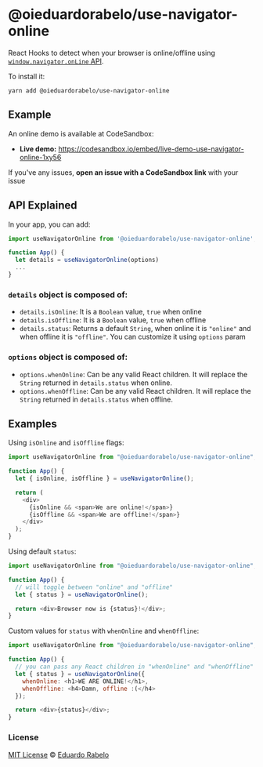# @oieduardorabelo/use-navigator-online

React Hooks to detect when your browser is online/offline using [`window.navigator.onLine` API](https://developer.mozilla.org/en-US/docs/Web/API/NavigatorOnLine).

To install it:

```
yarn add @oieduardorabelo/use-navigator-online
```

## Example

An online demo is available at CodeSandbox:

- **Live demo:** https://codesandbox.io/embed/live-demo-use-navigator-online-1xy56

If you've any issues, **open an issue with a CodeSandbox link** with your issue

## API Explained

In your app, you can add:

```javascript
import useNavigatorOnline from '@oieduardorabelo/use-navigator-online';

function App() {
  let details = useNavigatorOnline(options)
  ...
}
```

### `details` object is composed of:

- `details.isOnline`: It is a `Boolean` value, `true` when online
- `details.isOffline`: It is a `Boolean` value, `true` when offline
- `details.status`: Returns a default `String`, when online it is `"online"` and when offline it is `"offline"`. You can customize it using `options` param

### `options` object is composed of:

- `options.whenOnline`: Can be any valid React children. It will replace the `String` returned in `details.status` when online.
- `options.whenOffline`: Can be any valid React children. It will replace the `String` returned in `details.status` when offline.

## Examples

Using `isOnline` and `isOffline` flags:

```javascript
import useNavigatorOnline from "@oieduardorabelo/use-navigator-online";

function App() {
  let { isOnline, isOffline } = useNavigatorOnline();

  return (
    <div>
      {isOnline && <span>We are online!</span>}
      {isOffline && <span>We are offline!</span>}
    </div>
  );
}
```

Using default `status`:

```javascript
import useNavigatorOnline from "@oieduardorabelo/use-navigator-online";

function App() {
  // will toggle between "online" and "offline"
  let { status } = useNavigatorOnline();

  return <div>Browser now is {status}!</div>;
}
```

Custom values for `status` with `whenOnline` and `whenOffline`:

```javascript
import useNavigatorOnline from "@oieduardorabelo/use-navigator-online";

function App() {
  // you can pass any React children in "whenOnline" and "whenOffline"
  let { status } = useNavigatorOnline({
    whenOnline: <h1>WE ARE ONLINE!</h1>,
    whenOffline: <h4>Damn, offline :(</h4>
  });

  return <div>{status}</div>;
}
```

### License

[MIT License](https://oss.ninja/mit/oieduardorabelo/) © [Eduardo Rabelo](https://eduardorabelo.me)
